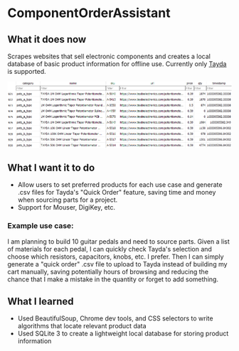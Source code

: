 # ComponentOrderAssistant

## What it does now
Scrapes websites that sell electronic components and creates a local database of basic product information for offline
use.  Currently only [Tayda](https://www.taydaelectronics.com/) is supported.

![Preview of database using DB Browser for SQLite](https://github.com/kassisaf/ComponentOrderAssistant/blob/main/screenshots/db_preview.png?raw=true)

## What I want it to do
- Allow users to set preferred products for each use case and generate .csv files for Tayda's "Quick Order" feature,
saving time and money when sourcing parts for a project.
- Support for Mouser, DigiKey, etc.

### Example use case:
I am planning to build 10 guitar pedals and need to source parts. Given a list of materials for each pedal, I can
quickly check Tayda's selection and choose which resistors, capacitors, knobs, etc. I prefer.
Then I can simply generate a "quick order" .csv file to upload to Tayda instead of building my cart manually,
saving potentially hours of browsing and reducing the chance that I make a mistake in the quantity or forget to add
something.

## What I learned
- Used BeautifulSoup, Chrome dev tools, and CSS selectors to write algorithms that locate relevant product data
- Used SQLite 3 to create a lightweight local database for storing product information
